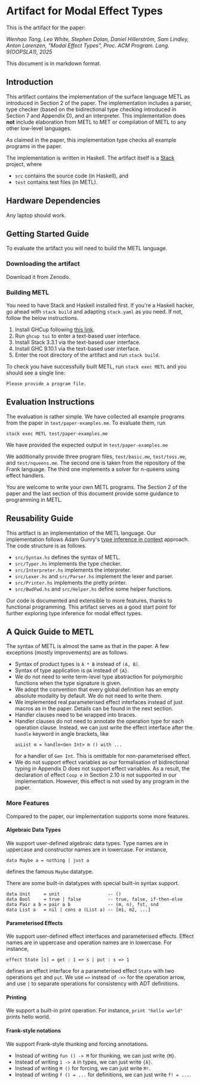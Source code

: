 # Artifact for Modal Effect Types

This is the artifact for the paper:

*Wenhao Tang, Leo White, Stephen Dolan, Daniel Hillerström, Sam Lindley, Anton Lorenzen,
"Modal Effect Types", Proc. ACM Program. Lang. 9(OOPSLA1), 2025*

This document is in markdown format.


## Introduction

This artifact contains the implementation of the surface language METL
as introduced in Section 2 of the paper. The implementation includes a
parser, type checker (based on the bidirectional type checking
introduced in Section 7 and Appendix D), and an interpreter. This
implementation does **not** include elaboration from METL to MET or
compilation of METL to any other low-level languages.

As claimed in the paper, this implementation type checks all example
programs in the paper.

The implementation is written in Haskell. The artifact itself is a
[Stack](https://docs.haskellstack.org/en/stable/) project, where
* `src` contains the source code (in Haskell), and
* `test` contains test files (in METL).

## Hardware Dependencies

Any laptop should work.

## Getting Started Guide

To evaluate the artifact you will need to build the METL language.

### Downloading the artifact

Download it from Zenodo.

### Building METL

You need to have Stack and Haskell installed first. If you're a
Haskell hacker, go ahead with `stack build` and adapting `stack.yaml`
as you need. If not, follow the below instructions.
1. Install GHCup following [this link](https://www.haskell.org/ghcup/).
2. Run `ghcup tui` to enter a text-based user interface.
3. Install Stack 3.3.1 via the text-based user interface.
4. Install GHC 9.10.1 via the text-based user interface.
5. Enter the root directory of the artifact and run `stack build`.

To check you have successfully built METL, run `stack exec METL` and
you should see a single line:
```
Please provide a program file.
```

## Evaluation Instructions

The evaluation is rather simple. We have collected all example
programs from the paper in `text/paper-examples.me`. To evaluate them,
run
```
stack exec METL test/paper-examples.me
```
We have provided the expected output in `test/paper-examples.me`

We additionally provide three program files, `test/basic.me`,
`test/toss.me`, and `test/nqueens.me`. The second one is taken from
the repository of the Frank language. The third one implements a
solver for n-queens using effect handlers.

You are welcome to write your own METL programs. The Section 2 of the
paper and the last section of this document provide some guidance to
programming in METL.


## Reusability Guide

This artifact is an implementation of the METL language. Our
implementation follows Adam Gunry's [type inference in
context](https://github.com/adamgundry/type-inference) approach.
The code structure is as follows.
* `src/Syntax.hs` defines the syntax of METL.
* `src/Typer.hs` implements the type checker.
* `src/Interpreter.hs` implements the interpreter.
* `src/Lexer.hs` and `src/Parser.hs` implement the lexer and parser.
* `src/Printer.hs` implements the pretty printer.
* `src/BwdFwd.hs` and `src/Helper.hs` define some helper functions.

Our code is documented and extensible to more features, thanks to
functional programming. This artifact serves as a good start point for
further exploring type inference for modal effect types.


## A Quick Guide to METL

The syntax of METL is almost the same as that in the paper. A few
exceptions (mostly improvements) are as follows.

- Syntax of product types is `A * B` instead of `(A, B)`.
- Syntax of type application is `@A` instead of `{A}`.
- We do not need to write term-level type abstraction for polymorphic
  functions when the type signature is given.
- We adopt the convention that every global definition has an empty
  absolute modality by default. We do not need to write them.
- We implemented real parameterised effect interfaces instead of just
  macros as in the paper. Details can be found in the next section.
- Handler clauses need to be wrapped into braces.
- Handler clauses do not need to annotate the operation type for each
  operation clause. Instead, we can just write the effect interface
  after the `handle` keyword in angle brackets, like
  ```
  asList m = handle<Gen Int> m () with ...
  ```
  for a handler of `Gen Int`. This is omittable for non-parameterised
  effect.
- We do not support effect variables as our formalisation of
  bidirectional typing in Appendix D does not support effect
  variables. As a result, the declaration of effect `Coop e` in
  Section 2.10 is not supported in our implementation. However, this
  effect is not used by any program in the paper.


### More Features

Compared to the paper, our implementation supports some more features.

#### Algebraic Data Types

We support user-defined algebraic data types. Type names are in
uppercase and constructor names are in lowercase. For instance,
```
data Maybe a = nothing | just a
```
defines the famous `Maybe` datatype.

There are some built-in datatypes with special built-in syntax
support.

```
data Unit     = unit                  -- ()
data Bool     = true | false          -- true, false, if-then-else
data Pair a b = pair a b              -- (m, n), fst, snd
data List a   = nil | cons a (List a) -- [m1, m2, ...]
```

#### Parameterised Effects

We support user-defined effect interfaces and parameterised effects.
Effect names are in uppercase and operation names are in lowercase.
For instance,
```
effect State [s] = get : 1 => s | put : s => 1
```
defines an effect interface for a parameterised effect `State` with
two operations `get` and `put`. We use `=>` instead of `->>` for the
operation arrow, and use `|` to separate operations for consistency
with ADT definitions.

#### Printing

We support a built-in print operation. For instance, `print "hello
world"` prints hello world.

#### Frank-style notations

We support Frank-style thunking and forcing annotations.
- Instead of writing `fun () -> M` for thunking, we can just write `{M}`.
- Instead of writing `1 -> A` in types, we can just write `{A}`.
- Instead of writing `M ()` for forcing, we can just write `M!`. 
- Instead of writing `f () = ...` for definitions, we can just write `f! = ...`.